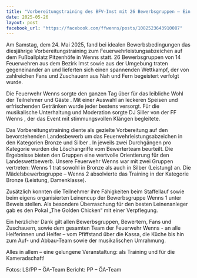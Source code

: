 ```yaml
---
title: "Vorbereitungstraining des BFV-Imst mit 26 Bewerbsgruppen – Ein erfolgreicher Tag in Wenns"
date: 2025-05-26
layout: post
facebook_url: "https://facebook.com/ffwenns/posts/1082523643910087"
---
```


Am Samstag, dem 24. Mai 2025, fand bei idealen Bewerbsbedingungen das diesjährige Vorbereitungstraining zum Feuerwehrleistungsabzeichen auf dem Fußballplatz Pitzenhöfe in Wenns statt. 26 Bewerbsgruppen von 14 Feuerwehren aus dem Bezirk Imst sowie aus der Umgebung traten gegeneinander an und lieferten sich einen spannenden Wettkampf, der von zahlreichen Fans und Zuschauern aus Nah und Fern begeistert verfolgt wurde. 

Die Feuerwehr Wenns sorgte den ganzen Tag über für das leibliche Wohl der Teilnehmer und Gäste . Mit einer Auswahl an leckeren Speisen und erfrischenden Getränken wurde jeder bestens versorgt. Für die musikalische Unterhaltung und Moderation sorgte DJ Siller von der FF Wenns , der das Event mit stimmungsvollen Klängen begleitete.

Das Vorbereitungstraining diente als gezielte Vorbereitung auf den bevorstehenden Landesbewerb um das Feuerwehrleistungsabzeichen in den Kategorien Bronze und Silber . In jeweils zwei Durchgängen pro Kategorie wurden die Löschangriffe vom Bewerterteam beurteilt. Die Ergebnisse bieten den Gruppen eine wertvolle Orientierung für den Landeswettbewerb. Unsere Feuerwehr Wenns war mit zwei Gruppen vertreten: Wenns 1 trat sowohl in Bronze als auch in Silber (Leistung) an.
Die Mädelsbewerbsgruppe – Wenns 2 absolvierte das Training in der Kategorie Bronze (Leistung, Damenklasse).

Zusätzlich konnten die Teilnehmer ihre Fähigkeiten beim Staffellauf sowie beim eigens organisierten Leinencup der Bewerbsgruppe Wenns 1 unter Beweis stellen.
Als besondere Überraschung für den besten Leinenanleger gab es den Pokal „The Golden Chicken“ mit einer Verpflegung. 

Ein herzlicher Dank gilt allen Bewerbsgruppen, Bewertern, Fans und Zuschauern, sowie dem gesamten Team der Feuerwehr Wenns - an alle Helferinnen und Helfer – vom Pfiffstand über die Kassa, die Küche bis hin zum Auf- und Abbau-Team sowie der musikalischen Umrahmung. ️

Alles in allem – eine gelungene Veranstaltung: als Training und für die Kameradschaft! ‍

 Fotos: LS/PP – ÖA-Team
 Bericht: PP – ÖA-Team